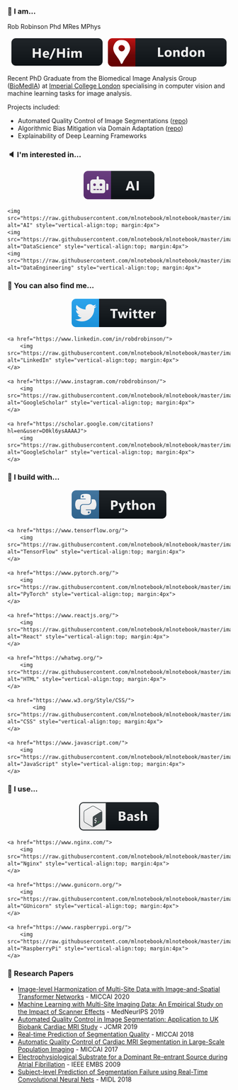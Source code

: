 ### :name_badge: I am...
Rob Robinson Phd MRes MPhys

<p align="center">
    <img src="https://raw.githubusercontent.com/mlnotebook/mlnotebook/master/images/badges/hehim.svg" alt="HeHimPronouns" style="vertical-align:top; margin:4px">
    <img src="https://raw.githubusercontent.com/mlnotebook/mlnotebook/master/images/badges/london.svg" alt="LocationLondon" style="vertical-align:top; margin:4px">
</p>

Recent PhD Graduate from the Biomedical Image Analysis Group ([BioMedIA](https://biomedia.doc.ic.ac.uk/)) at 
[Imperial College London](https://www.imperial.ac.uk) specialising in computer vision and machine learning 
tasks for image analysis.

Projects included:
* Automated Quality Control of Image Segmentations ([repo](https://github.com/mlnotebook/RCA))
* Algorithmic Bias Mitigation via Domain Adaptation ([repo](https://github.com/mlnotebook/domain_adapation_istn))
* Explainability of Deep Learning Frameworks

### :speaker: I'm interested in...
<p align="center">
    <a href="https://mlnotebook.github.io">
        <img src="https://raw.githubusercontent.com/mlnotebook/mlnotebook/master/images/badges/ai.svg" alt="AI" style="vertical-align:top; margin:4px">
    </a>  
    
    <img src="https://raw.githubusercontent.com/mlnotebook/mlnotebook/master/images/badges/ethicalai.svg" alt="AI" style="vertical-align:top; margin:4px">
    <img src="https://raw.githubusercontent.com/mlnotebook/mlnotebook/master/images/badges/datascience.svg" alt="DataScience" style="vertical-align:top; margin:4px">
    <img src="https://raw.githubusercontent.com/mlnotebook/mlnotebook/master/images/badges/dataengineering.svg" alt="DataEngineering" style="vertical-align:top; margin:4px">
</p>
  

### :pushpin: You can also find me...
<p align="center">
    <a href="https://twitter.com/robdrobinson">
        <img src="https://raw.githubusercontent.com/mlnotebook/mlnotebook/master/images/badges/twitter.svg" alt="Twitter" style="vertical-align:top; margin:4px">
    </a>  
    
    <a href="https://www.linkedin.com/in/robdrobinson/">
        <img src="https://raw.githubusercontent.com/mlnotebook/mlnotebook/master/images/badges/linkedin.svg" alt="LinkedIn" style="vertical-align:top; margin:4px">
    </a>
    
    <a href="https://www.instagram.com/robdrobinson/">
        <img src="https://raw.githubusercontent.com/mlnotebook/mlnotebook/master/images/badges/instagram.svg" alt="GoogleScholar" style="vertical-align:top; margin:4px">
    </a>
    
    <a href="https://scholar.google.com/citations?hl=en&user=D0kl6ysAAAAJ">
        <img src="https://raw.githubusercontent.com/mlnotebook/mlnotebook/master/images/badges/scholar.svg" alt="GoogleScholar" style="vertical-align:top; margin:4px">
    </a>
</p>

### :construction: I build with...

<p align="center">
    <a href="https://www.python.org/">
        <img src="https://raw.githubusercontent.com/mlnotebook/mlnotebook/master/images/badges/python.svg" alt="Python" style="vertical-align:top; margin:4px">
    </a>
    
    <a href="https://www.tensorflow.org/">
        <img src="https://raw.githubusercontent.com/mlnotebook/mlnotebook/master/images/badges/tensorflow.svg" alt="TensorFlow" style="vertical-align:top; margin:4px">
    </a>
    
    <a href="https://www.pytorch.org/">
        <img src="https://raw.githubusercontent.com/mlnotebook/mlnotebook/master/images/badges/pytorch.svg" alt="PyTorch" style="vertical-align:top; margin:4px">
    </a>
     
    <a href="https://www.reactjs.org/">
        <img src="https://raw.githubusercontent.com/mlnotebook/mlnotebook/master/images/badges/react.svg" alt="React" style="vertical-align:top; margin:4px">
    </a>
    
    <a href="https://whatwg.org/">
        <img src="https://raw.githubusercontent.com/mlnotebook/mlnotebook/master/images/badges/html.svg" alt="HTML" style="vertical-align:top; margin:4px">
    </a>
    
    <a href="https://www.w3.org/Style/CSS/">
            <img src="https://raw.githubusercontent.com/mlnotebook/mlnotebook/master/images/badges/css.svg" alt="CSS" style="vertical-align:top; margin:4px">
    </a>
    
    <a href="https://www.javascript.com/">
        <img src="https://raw.githubusercontent.com/mlnotebook/mlnotebook/master/images/badges/js.svg" alt="JavaScript" style="vertical-align:top; margin:4px">
    </a>
</p>

### :wrench: I use...

<p align="center">
    <a href="https://www.gnu.org/software/bash/">
        <img src="https://raw.githubusercontent.com/mlnotebook/mlnotebook/master/images/badges/bash.svg" alt="Bash" style="vertical-align:top; margin:4px">
    </a>
    
    <a href="https://www.nginx.com/">
        <img src="https://raw.githubusercontent.com/mlnotebook/mlnotebook/master/images/badges/nginx.svg" alt="Nginx" style="vertical-align:top; margin:4px">
    </a>
    
    <a href="https://www.gunicorn.org/">
        <img src="https://raw.githubusercontent.com/mlnotebook/mlnotebook/master/images/badges/gunicorn.svg" alt="GUnicorn" style="vertical-align:top; margin:4px">
    </a>
    
    <a href="https://www.raspberrypi.org/">
        <img src="https://raw.githubusercontent.com/mlnotebook/mlnotebook/master/images/badges/raspberrypi.svg" alt="RaspberryPi" style="vertical-align:top; margin:4px">
    </a>
</p>

### :memo: Research Papers

* [Image-level Harmonization of Multi-Site Data with Image-and-Spatial Transformer Networks](https://arxiv.org/abs/2006.16741) - MICCAI 2020
* [Machine Learning with Multi-Site Imaging Data: An Empirical Study on the Impact of Scanner Effects](https://arxiv.org/abs/1910.04597) - MedNeurIPS 2019
* [Automated Quality Control in Image Segmentation: Application to UK Biobank Cardiac MRI Study](https://jcmr-online.biomedcentral.com/articles/10.1186/s12968-019-0523-x) - JCMR 2019
* [Real-time Prediction of Segmentation Quality](https://link.springer.com/chapter/10.1007%2F978-3-030-00937-3_66) - MICCAI 2018
* [Automatic Quality Control of Cardiac MRI Segmentation in Large-Scale Population Imaging](https://link.springer.com/chapter/10.1007%2F978-3-319-66182-7_82) - MICCAI 2017
* [Electrophysiological Substrate for a Dominant Re-entrant Source during Atrial Fibrillation](https://ieeexplore.ieee.org/document/5333573) - IEEE EMBS 2009
* [Subject-level Prediction of Segmentation Failure using Real-Time Convolutional Neural Nets](https://www.dropbox.com/s/usa30o2qeepzkgo/MISS2018.pdf?dl=0) - MIDL 2018

<!--
**mlnotebook/mlnotebook** is a ✨ _special_ ✨ repository because its `README.md` (this file) appears on your GitHub profile.

Here are some ideas to get you started:

- 🔭 I’m currently working on ...
- 🌱 I’m currently learning ...
- 👯 I’m looking to collaborate on ...
- 🤔 I’m looking for help with ...
- 💬 Ask me about ...
- 📫 How to reach me: ...
- 😄 Pronouns: ...
- ⚡ Fun fact: ...
-->
